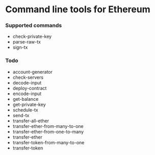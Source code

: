 Command line tools for Ethereum
==========================

### Supported commands
* check-private-key
* parse-raw-tx
* sign-tx


### Todo
* account-generator
* check-servers
* decode-input
* deploy-contract
* encode-input
* get-balance
* get-private-key
* schedule-tx
* send-tx
* transfer-all-ether
* transfer-ether-from-many-to-one
* transfer-ether-from-one-to-many
* transfer-ether
* transfer-token-from-many-to-one
* transfer-token

